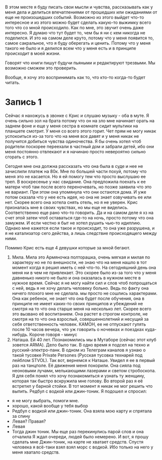 
В этом месте я буду писать свои мысли и чувства, рассказывать как у меня дела и делиться впечатлениями от прошедших или ожиданиями от еще не произошедших событий. Возможно из этого выйдет что-то интересное и из этого можно будет сделать какую-то выжимку всего того что со мной происходило. Как по мне, это звучит очень даже интересно.
Я думаю что тут будет то, чем бы я ни с кем никогда не поделился. И это на самом деле круто, потому что у меня появится то, самое сакральное, что я буду оберегать и ценить. Потому что у меня такого не было и я делился всем что у меня есть и в принципе происходит в моей жизни.

Говорят что книги пишут будучи пьяными и редактируют трезвыми. Мы возможно сможем это проверить.

Вообще, я хочу это воспринимать как то, что кто-то когда-то будет читать.

# Запись 1

Сейчас я нахожусь в звонке с Крис и слушаю музыку - оба в муте. Я очень сильно зол на брата потому что он на зло мне начинает орать на заднем фоне и еще у меня сестра в комнате сидит мультики на планшете смотрит. У меня со всего этого горит. Чет прям не могу никак успокоиться из-за того что на меня все давят и у меня никак не получится добиться чувства одиночества. Я бы очень хотел чтоб родители поскорее переехали в частный дом и забрали детей, ибо они меня постоянно отвлекают и я начинаю просто невероятно сильно сгорать с этого.

Сегодня мне она должна рассказать что она была в суде и нее не зачислили платеж на 80к. Мне  по большей части похуй, потому что меня это не касается. Но я ей помогу тем что просто выслушаю ее треп. В воскресенье у нас свидание. Она предложила поехать к ее матери чтоб там после всего переночевать, но позже заявила что это не вариант. При этом она упомянула что они остаются дома. И уже потом сказала что у нее есть идея, но она не знает озвучивать ее или нет. Скорее всего она хотела снять отель, но я не уверен. Крис призналась мне в своих чувствах, но мы еще не виделись. Соответственно еще рано что-то говорить. Да и на самом деле я хз на счет этой затеи чтоб оставаться где-то на ночь, просто потому что она замужем. И если честно я быт не хотел рушить чью-то идиллию. Однако мне кажется если такое и происходит, то она уже разрушена, и я не катализатор сего действа, а лишь следствие происходящего между ними. 

Помимо Крис есть еще 4 девушки которые за мной бегают. 

1. Мила. Мила это Армяночка полторашка, очень мягкая и милая по характеру но не по внешности, не знаю что на меня нашло в тот момент когда я решил иметь с ней что-то. На сегодняшний день она меня ни в чем не привлекает. Это скорее было из-за того что у меня давненько никого не было и она оказалась в нужном месте в нужное время. Сейчас я не могу найти сил и слов чтоб попрощаться с ней, ведь я не хочу делать человеку больно. Ведь по факту она ничего плохого мне не сделала. мы просто не сошлись характерами. Она как ребенок, не знает что она будет после обучения, она в принципе не имеет каких-то своих принципов и убеждений не смотря на то что она старше меня на несколько лет. Скорее всего это вызвано её воспитанием. Она растет в строгом контроле, не смотря на то что она взрослый, совершеннолетний и несущий за себя ответственность человек. КАМОН, ее не отпускают гулять после 10 часов вечера, что уж говорить о ночевках и поездках куда-нибудь. Короче говоря - минус
2. Наташа. Ей 40 лет. Познакомились мы в Мутаборе (сейчас этот клуб зовется ARMA). Дело было так. В одно время я подсел на техно и русский-электро-панк. В одном из Телеграм каналов я узнаю о такой тусовке Private Persones (Русская тусовка технарей под лейблом STVOL). Так вот, вернемся к Наташе. Увидел я ее в первый раз на танцполе. Её движения меня покорили. Она сияла под неоновыми лучами, мелькающими лазерами и светом стробоскопа. Я для себя понял что хочу познакомиться и узнать ту женщину, которая так быстро вскружила мне голову. Во второй раз я её встретил у барной стойки. В тот момент я никак не мог решить что выпить. Редбул с водкой или джин-тоник. 
   Я подошел и спросил:
- я не могу выбрать, помоги мне.
- хорошо, какой вообще у тебя выбор
- Редбул с водкой или джин-тоник.
Она взяла мою карту  и спрятала за спину
- Левая? Правая?
- Левая
- Тогда джин тоник.
Мы еще раз перекинулись парой слов и она отчалила
Я ждал очереди, людей было немерено. И вот, я прошу сделать мне Джин-тоник, на карте не хватает средств. Спустя человека я всё-таки взял взял морс с водкой. Ибо только на него у меня хватало средств. 

